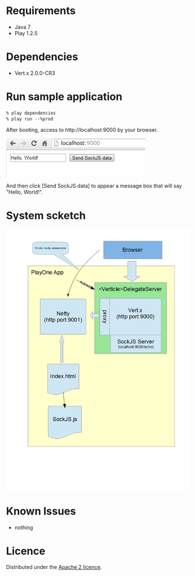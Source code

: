 Requirements
=========

* Java 7
* Play 1.2.5

Dependencies
=========

* Vert.x 2.0.0-CR3


Run sample application 
============

    % play dependencies
    % play run --%prod
    
After booting, access to http://localhost:9000 by your browser.

![Alt](/docs/browser.png)

And then click [Send SockJS data] to appear a message box that will say "Hello, World!".

System scketch
==============
![Alt](/docs/sketch.png)

Known Issues
=============
* nothing

Licence
========
Distributed under the [Apache 2 licence](http://www.apache.org/licenses/LICENSE-2.0.html).
